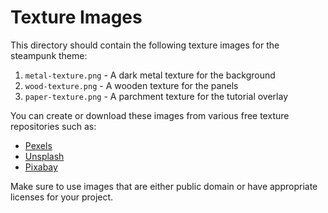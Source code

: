 # Texture Images

This directory should contain the following texture images for the steampunk theme:

1. `metal-texture.png` - A dark metal texture for the background
2. `wood-texture.png` - A wooden texture for the panels
3. `paper-texture.png` - A parchment texture for the tutorial overlay

You can create or download these images from various free texture repositories such as:
- [Pexels](https://www.pexels.com/search/texture/)
- [Unsplash](https://unsplash.com/s/photos/texture)
- [Pixabay](https://pixabay.com/images/search/texture/)

Make sure to use images that are either public domain or have appropriate licenses for your project. 